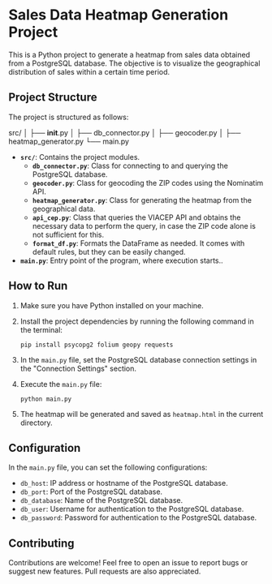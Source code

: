 # Sales Data Heatmap Generation Project

This is a Python project to generate a heatmap from sales data obtained from a PostgreSQL database. The objective is to visualize the geographical distribution of sales within a certain time period.

## Project Structure

The project is structured as follows:

src/
│   ├── __init__.py
│   ├── db_connector.py
│   ├── geocoder.py
│   ├── heatmap_generator.py
└── main.py


- **`src/`**: Contains the project modules.
    - **`db_connector.py`**: Class for connecting to and querying the PostgreSQL database.
    - **`geocoder.py`**: Class for geocoding the ZIP codes using the Nominatim API.
    - **`heatmap_generator.py`**: Class for generating the heatmap from the geographical data.
    - **`api_cep.py`**: Class that queries the VIACEP API and obtains the necessary data to perform the query, in case the ZIP code alone is not sufficient for this.
    - **`format_df.py`**: Formats the DataFrame as needed. It comes with default rules, but they can be easily changed.
- **`main.py`**: Entry point of the program, where execution starts..

## How to Run

1. Make sure you have Python installed on your machine.
2. Install the project dependencies by running the following command in the terminal:

    ```
    pip install psycopg2 folium geopy requests
    ```

3. In the `main.py` file, set the PostgreSQL database connection settings in the "Connection Settings" section.
4. Execute the `main.py` file:

    ```
    python main.py
    ```

5. The heatmap will be generated and saved as `heatmap.html` in the current directory.

## Configuration

In the `main.py` file, you can set the following configurations:

- `db_host`: IP address or hostname of the PostgreSQL database.
- `db_port`: Port of the PostgreSQL database.
- `db_database`: Name of the PostgreSQL database.
- `db_user`: Username for authentication to the PostgreSQL database.
- `db_password`: Password for authentication to the PostgreSQL database.

## Contributing

Contributions are welcome! Feel free to open an issue to report bugs or suggest new features. Pull requests are also appreciated.
